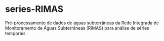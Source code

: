 # series-RIMAS
 Pré-processamento de dados de águas subterrâneas da Rede Integrada de Monitoramento de Águas Subterrâneas (RIMAS) para análise de séries temporais
